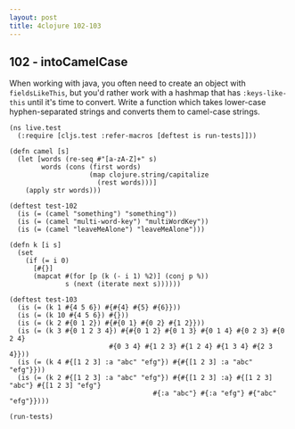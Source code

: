 ```yaml
---
layout: post
title: 4clojure 102-103
---
```


## 102 - intoCamelCase

When working with java, you often need to create an object with `fieldsLikeThis`, but you'd rather work with a hashmap that has `:keys-like-this` until it's time to convert. Write a function which takes lower-case hyphen-separated strings and converts them to camel-case strings.


<pre><code class="language-klipse">(ns live.test
  (:require [cljs.test :refer-macros [deftest is run-tests]]))

(defn camel [s]
  (let [words (re-seq #"[a-zA-Z]+" s)
        words (cons (first words)
                    (map clojure.string/capitalize
                      (rest words)))]
    (apply str words)))

(deftest test-102
  (is (= (camel "something") "something"))
  (is (= (camel "multi-word-key") "multiWordKey"))
  (is (= (camel "leaveMeAlone") "leaveMeAlone")))

(defn k [i s]
  (set
    (if (= i 0)
      [#{}]
      (mapcat #(for [p (k (- i 1) %2)] (conj p %))
              s (next (iterate next s))))))

(deftest test-103
  (is (= (k 1 #{4 5 6}) #{#{4} #{5} #{6}}))
  (is (= (k 10 #{4 5 6}) #{}))
  (is (= (k 2 #{0 1 2}) #{#{0 1} #{0 2} #{1 2}}))
  (is (= (k 3 #{0 1 2 3 4}) #{#{0 1 2} #{0 1 3} #{0 1 4} #{0 2 3} #{0 2 4}
                         #{0 3 4} #{1 2 3} #{1 2 4} #{1 3 4} #{2 3 4}}))
  (is (= (k 4 #{[1 2 3] :a "abc" "efg"}) #{#{[1 2 3] :a "abc" "efg"}}))
  (is (= (k 2 #{[1 2 3] :a "abc" "efg"}) #{#{[1 2 3] :a} #{[1 2 3] "abc"} #{[1 2 3] "efg"}
                                    #{:a "abc"} #{:a "efg"} #{"abc" "efg"}})))

(run-tests)
</code></pre>
